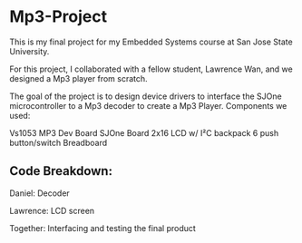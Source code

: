 # Mp3-Project

This is my final project for my Embedded Systems course at San Jose State University.

For this project, I collaborated with a fellow student, Lawrence Wan, and we designed a Mp3 player from scratch.

The goal of the project is to design device drivers to interface the SJOne microcontroller to a Mp3 decoder to create a Mp3 Player.
Components we used:

Vs1053 MP3 Dev Board
SJOne Board
2x16 LCD w/ I²C backpack
6 push button/switch
Breadboard

## Code Breakdown:


Daniel: Decoder


Lawrence: LCD screen


Together: Interfacing and testing the final product
